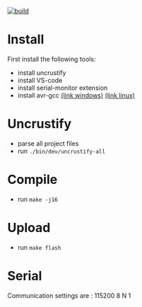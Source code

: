  [![build](https://github.com/berryerlouis/Hexapodcpp/actions/workflows/test.yaml/badge.svg)](https://github.com/berryerlouis/Hexapodcpp/actions/workflows/Build.yaml)
 
 # Install 
  First install the following tools:
  - install uncrustify
  - install VS-code
  - install serial-monitor extension
  - install avr-gcc [(link windows)](https://ww1.microchip.com/downloads/aemDocuments/documents/DEV/ProductDocuments/SoftwareTools/avr8-gnu-toolchain-3.7.0.1796-win32.any.x86_64.zip) [(link linux)](https://ww1.microchip.com/downloads/aemDocuments/documents/DEV/ProductDocuments/SoftwareTools/avr8-gnu-toolchain-3.7.0.1796-linux.any.x86_64.tar.gz)
 
 # Uncrustify
  - parse all project files
  - run `./bin/dev/uncrustify-all`
 
 # Compile
  - run `make -j16`
 
 # Upload
  - run `make flash`

 # Serial 
 Communication settings are :
 115200 8 N 1

 

